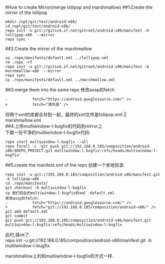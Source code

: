 #How to create Mirror(merge lollipop and marshmallow)
##1.Create the mirror of the lollipop
```
mkdir /opt/git/test/android-x86/  
cd /opt/git/test/android-x86/  
repo init -u git://gitscm.sf.net/gitroot/android-x86/manifest -b lollipop-x86  --mirror  
repo sync  
```
##2.Create the mirror of the marshmallow
```
cp .repo/manifests/default.xml ../lollipop.xml  
rm .repo -rf  
repo init -u git://gitscm.sf.net/gitroot/android-x86/manifest -b marshmallow-x86  --mirror  
repo sync  
cp .repo/manifests/default.xml ../marshmallow.xml 
```
##3.merge them into the same repo
修改aosp的fetch  
```
-           fetch="https://android.googlesource.com/" />  
+           fetch="清华源" />  
```
将两个xml的库都合并到一起，最终的xml文件是lollipop.xml || marshmallow.xml  
##4.上传multiwindow-l-bugfix的代码到mirror上  
下载一份干净的multiwindow-l-bugfix代码:
```
repo start multiwindow-l-bugfix --all  
repo forall -c 'git push git://192.168.0.185/composition/android-x86/$REPO_PROJECT.git multiwindow-l-bugfix:refs/heads/multiwindow-l-bugfix'  
```
##5.create the manifest.xml of the repo
创建一个本地目录:
```
repo init -u git://192.168.0.185/composition/android-x86/manifest.git -b lollipop-x86  
cd .repo/manifests/  
git checkout -b multiwindow-l-bugfix  
cp 我们现在的multiwindow-l-bugfix的xml　default.xml  
修改aosp的fetch:  
-           fetch="https://android.googlesource.com/" />  
+           fetch="git://192.168.0.185/composition/android-x86/" />  
git add default.xml  
git commit  
git push git://192.168.0.185/composition/android-x86/manifest.git multiwindow-l-bugfix:refs/heads/multiwindow-l-bugfix  
```
此时,就ok了.  
repo init -u git://192.168.0.185/composition/android-x86/manifest.git -b multiwindow-l-bugfix  

marshmallow上的和multiwindow-l-bugfix的方式一样．  
